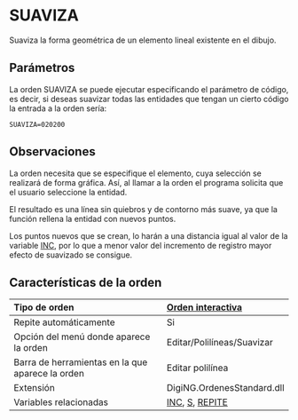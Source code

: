 # SUAVIZA

Suaviza la forma geométrica de un elemento lineal existente en el dibujo.

## Parámetros

La orden SUAVIZA se puede ejecutar especificando el parámetro de código, es decir, si deseas suavizar todas las entidades que tengan un cierto código la entrada a la orden sería:

`SUAVIZA=020200`

## Observaciones

La orden necesita que se especifique el elemento, cuya selección se realizará de forma gráfica. Así, al llamar a la orden el programa solicita que el usuario seleccione la entidad.

El resultado es una línea sin quiebros y de contorno más suave, ya que la función rellena la entidad con nuevos puntos.

Los puntos nuevos que se crean, lo harán a una distancia igual al valor de la variable [INC](/digi3d-net/referencia/digi3d.net/ventana-de-dibujo/ordenes/s/INC.html), por lo que a menor valor del incremento de registro mayor efecto de suavizado se consigue.

## Características de la orden

| Tipo de orden | [Orden interactiva](suaviza.md) |
| :--- | :--- |
| Repite automáticamente | Si |
| Opción del menú donde aparece la orden | Editar/Polilíneas/Suavizar |
| Barra de herramientas en la que aparece la orden | Editar polilínea |
| Extensión | DigiNG.OrdenesStandard.dll |
| Variables relacionadas | [INC](/digi3d-net/referencia/digi3d.net/ventana-de-dibujo/ordenes/s/INC.html), [S](/digi3d-net/referencia/digi3d.net/ventana-de-dibujo/ordenes/s/S.html), [REPITE](/digi3d-net/referencia/digi3d.net/ventana-de-dibujo/ordenes/s/REPITE.html) |

